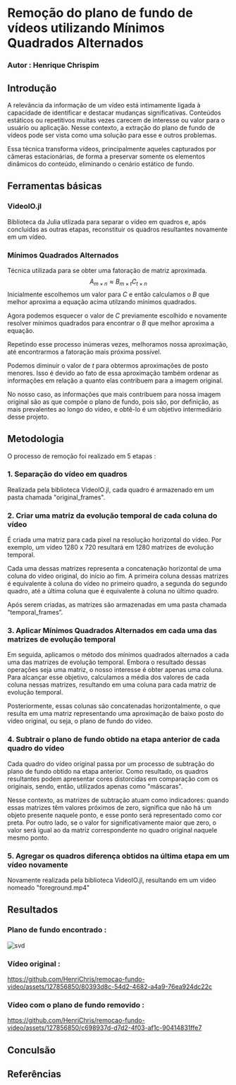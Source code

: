 # Remoção do plano de fundo de vídeos utilizando Mínimos Quadrados Alternados

### Autor : Henrique Chrispim

## Introdução

A relevância da informação de um vídeo está intimamente ligada à capacidade de identificar e destacar mudanças significativas. Conteúdos estáticos ou repetitivos muitas vezes carecem de interesse ou valor para o usuário ou aplicação. Nesse contexto, a extração do plano de fundo de vídeos pode ser vista como uma solução para esse e outros problemas.

Essa técnica transforma vídeos, principalmente aqueles capturados por câmeras estacionárias, de forma a preservar somente os elementos dinâmicos do conteúdo, eliminando o cenário estático de fundo.

## Ferramentas básicas

### VideoIO.jl
Biblioteca da Julia utlizada para separar o vídeo em quadros e, após concluídas as outras etapas, reconstituir os quadros resultantes novamente em um vídeo.

### Mínimos Quadrados Alternados
Técnica utilizada para se obter uma fatoração de matriz aproximada.
$$A_{m \times n} \approx B_{m \times t}C_{t \times n}$$
Inicialmente escolhemos um valor para $C$ e então calculamos o $B$ que melhor aproxima a equação acima utilzando mínimos quadrados.

Agora podemos esquecer o valor de $C$ previamente escolhido e novamente resolver mínimos quadrados para encontrar o $B$ que melhor aproxima a equação.

Repetindo esse processo inúmeras vezes, melhoramos nossa aproximação, até encontrarmos a fatoração mais próxima possível.

Podemos diminuir o valor de $t$ para obtermos aproximações de posto menores. Isso é devido ao fato de essa aproximação também ordenar as informações em relação a quanto elas contribuem para a imagem original.

No nosso caso, as informações que mais contribuem para nossa imagem original são as que compõe o plano de fundo, pois são, por definição, as mais prevalentes ao longo do vídeo, e obtê-lo é um objetivo intermediário desse projeto.

## Metodologia
O processo de remoção foi realizado em 5 etapas :
### 1. Separação do vídeo em quadros
Realizada pela biblioteca VideoIO.jl, cada quadro é armazenado em um pasta chamada "original_frames".

### 2. Criar uma matriz da evolução temporal de cada coluna do vídeo

É criada uma matriz para cada pixel na resolução horizontal do vídeo. Por exemplo, um vídeo 1280 x 720 resultará em 1280 matrizes de evolução temporal.

Cada uma dessas matrizes representa a concatenação horizontal de uma coluna do vídeo original, do início ao fim. A primeira coluna dessas matrizes é equivalente à coluna do vídeo no primeiro quadro, a segunda do segundo quadro, até a última coluna que é equivalente à coluna no último quadro.

Após serem criadas, as matrizes são armazenadas em uma pasta chamada “temporal_frames”.

### 3. Aplicar Mínimos Quadrados Alternados em cada uma das matrizes de evolução temporal

Em seguida, aplicamos o método dos mínimos quadrados alternados a cada uma das matrizes de evolução temporal. Embora o resultado dessas operações seja uma matriz, o nosso interesse é obter apenas uma coluna. Para alcançar esse objetivo, calculamos a média dos valores de cada coluna nessas matrizes, resultando em uma coluna para cada matriz de evolução temporal.

Posteriormente, essas colunas são concatenadas horizontalmente, o que resulta em uma matriz representando uma aproximação de baixo posto do vídeo original, ou seja, o plano de fundo do vídeo.

### 4. Subtrair o plano de fundo obtido na etapa anterior de cada quadro do vídeo

Cada quadro do vídeo original passa por um processo de subtração do plano de fundo obtido na etapa anterior. Como resultado, os quadros resultantes podem apresentar cores distorcidas em comparação com os originais, sendo, então, utilizados apenas como "máscaras".

Nesse contexto, as matrizes de subtração atuam como indicadores: quando essas matrizes têm valores próximos de zero, significa que não há um objeto presente naquele ponto, e esse ponto será representado como cor preta. Por outro lado, se o valor for significativamente maior que zero, o valor será igual ao da matriz correspondente no quadro original naquele mesmo ponto.

### 5. Agregar os quadros diferença obtidos na última etapa em um vídeo novamente
Novamente realizada pela biblioteca VideoIO.jl, resultando em um video nomeado "foreground.mp4"

## Resultados

### Plano de fundo encontrado :
![svd](https://github.com/HenriChris/remocao-fundo-video/assets/127856850/9ea60bad-75f3-4aec-85cd-50bd616ee7ef)
### Vídeo original :
https://github.com/HenriChris/remocao-fundo-video/assets/127856850/80393d8c-54d2-4682-a4a9-76ea924dc22c
### Vídeo com o plano de fundo removido :
https://github.com/HenriChris/remocao-fundo-video/assets/127856850/c698937d-d7d2-4f03-af1c-90414831ffe7

## Conculsão

## Referências
